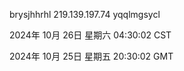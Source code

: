 brysjhhrhl 219.139.197.74 yqqlmgsycl

2024年 10月 26日 星期六 04:30:02 CST

2024年 10月 25日 星期五 20:30:02 GMT
